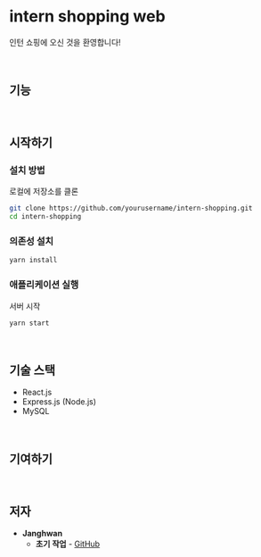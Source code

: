 # intern shopping web

인턴 쇼핑에 오신 것을 환영합니다!

<br>

## 기능

<br>

## 시작하기
### 설치 방법
로컬에 저장소를 클론
```bash
git clone https://github.com/yourusername/intern-shopping.git
cd intern-shopping
```

### 의존성 설치
```bash
yarn install
```

### 애플리케이션 실행
서버 시작
```bash
yarn start
```

<br>

## 기술 스택

- React.js
- Express.js (Node.js)
- MySQL

<br>

## 기여하기

<br>

## 저자

- **Janghwan**
  - **초기 작업** - [GitHub]([https://github.com/your-github-username](https://github.com/JangHwanPark))

